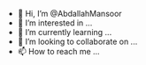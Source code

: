 - 👋 Hi, I’m @AbdallahMansoor
- 👀 I’m interested in ...
- 🌱 I’m currently learning ...
- 💞️ I’m looking to collaborate on ...
- 📫 How to reach me                   ... 

<!---
AbdallahMansoor/AbdallahMansoor is a ✨ special ✨ repository because its `README.md` (this file) appears on your GitHub profile.
You can click the Preview link to take a look at your changes.
--->
